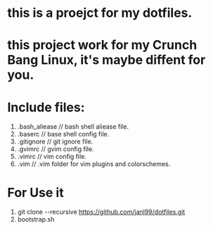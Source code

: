 # this is a proejct for my dotfiles.

# this project work for my Crunch Bang Linux, it's maybe diffent for you. 


# Include files:

1. .bash_aliease    // bash shell aliease file.
2. .baserc          // base shell config file.
3. .gitignore       // git ignore file.
4. .gvimrc          // gvim config file.
5. .vimrc           // vim config file.
6. .vim             // .vim folder for vim plugins and colorschemes.


# For Use it 

1. git clone --recursive https://github.com/janl99/dotfiles.git
2. bootstrap.sh
